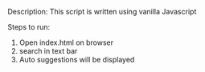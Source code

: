 Description:
This script is written using vanilla Javascript

Steps to run:

1. Open index.html on browser
2. search in text bar
3. Auto suggestions will be displayed
